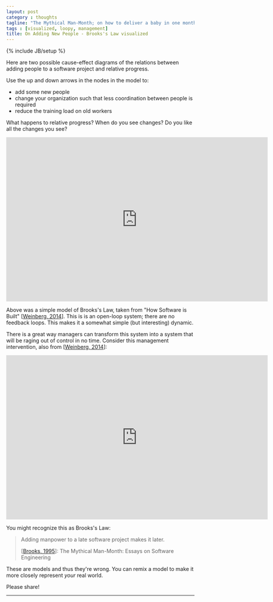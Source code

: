 ```yaml
---
layout: post
category : thoughts
tagline: "The Mythical Man-Month; on how to deliver a baby in one month"
tags : [visualized, loopy, management]
title: On Adding New People - Brooks's Law visualized
---
```


{% include JB/setup %}

Here are two possible cause-effect diagrams
of the relations between adding people to a software project
and relative progress.

Use the up and down arrows in the nodes in the model to:

 * add some new people
 * change your organization 
   such that less coordination between people is required
 * reduce the training load on old workers

What happens to relative progress? When do you see changes? 
Do you like all the changes you see?

<iframe width="700" height="440" frameborder="0" src="http://ncase.me/loopy/v1.1/?embed=1&data=[[[3,588,94,0.5,%22%2523%2520New%2520People%22,5],[4,308,169,0.5,%22Training%2520Load%2520on%2520Old%2520Workers%22,1],[5,873,156,0.5,%22Coordination%2520Required%22,1],[6,303,408,0.5,%22Productive%2520Work%2520Finished%22,1],[7,864,425,0.5,%22Amount%2520of%2520Work%2520to%2520be%2520Done%22,1],[8,599,575,0.5,%22Relative%2520Progress%22,3]],[[3,5,34,1,0],[7,8,12,-1,0],[3,4,-31,1,0],[4,6,-25,-1,0],[6,8,-24,1,0],[5,7,14,1,0]],[],8%5D"></iframe>

Above was a simple model of Brooks's Law,
taken from "How Software is Built" [[Weinberg, 2014]].
This is is an open-loop system; 
there are no feedback loops.
This makes it a somewhat simple (but interesting) dynamic.

There is a great way managers can transform this system 
into a system that will be raging out of control in no time.
Consider this management intervention, also from [[Weinberg, 2014]]:

<iframe width="700" height="440" frameborder="0" src="http://ncase.me/loopy/v1.1/?embed=1&data=[[[3,595,121,0.5,%22%2523%2520New%2520People%22,5],[4,315,196,0.5,%22Training%2520Load%2520on%2520Old%2520Workers%22,1],[5,880,183,0.5,%22Coordination%2520Required%22,1],[6,310,435,0.5,%22Productive%2520Work%2520Finished%22,1],[7,871,452,0.5,%22Amount%2520of%2520Work%2520to%2520be%2520Done%22,1],[8,606,602,0.5,%22Relative%2520Progress%22,3]],[[3,5,34,1,0],[7,8,12,-1,0],[3,4,-31,1,0],[4,6,-25,-1,0],[6,8,-24,1,0],[5,7,14,1,0],[8,3,22,-1,0]],[[701,309,%22Foolish%2520managers%2520%250Ablindly%2520add%2520people%2520%250Awhen%2520relative%2520progress%2520%250Ais%2520low.%22]],9%5D"></iframe>

You might recognize this as Brooks's Law:

> Adding manpower to a late software project makes it later.
>
> [[Brooks, 1995]]: The Mythical Man-Month: Essays on Software Engineering

These are models and thus they're wrong.
You can remix a model to make it more closely represent *your* real world.

Please share!

---

 [loopy]: http://ncase.me/loopy/
 [Weinberg, 2014]: https://leanpub.com/howsoftwareisbuilt
 [Brooks, 1995]: http://my.safaribooksonline.com/book/software-engineering-and-development/project-management/0201835959